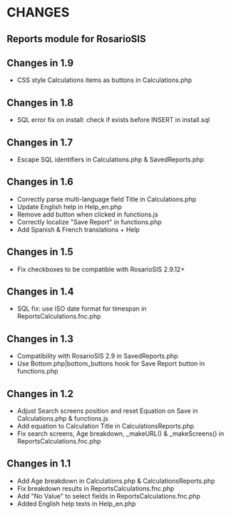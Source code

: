 # CHANGES
## Reports module for RosarioSIS

Changes in 1.9
--------------
- CSS style Calculations items as buttons in Calculations.php

Changes in 1.8
--------------
- SQL error fix on install: check if exists before INSERT in install.sql

Changes in 1.7
--------------
- Escape SQL identifiers in Calculations.php & SavedReports.php

Changes in 1.6
--------------
- Correctly parse multi-language field Title in Calculations.php
- Update English help in Help_en.php
- Remove add button when clicked in functions.js
- Correctly localize "Save Report" in functions.php
- Add Spanish & French translations + Help

Changes in 1.5
--------------
- Fix checkboxes to be compatible with RosarioSIS 2.9.12+

Changes in 1.4
--------------
- SQL fix: use ISO date format for timespan in ReportsCalculations.fnc.php

Changes in 1.3
--------------
- Compatibility with RosarioSIS 2.9 in SavedReports.php
- Use Bottom.php|bottom_buttons hook for Save Report button in functions.php

Changes in 1.2
--------------
- Adjust Search screens position and reset Equation on Save in Calculations.php & functions.js
- Add equation to Calculation Title in CalculationsReports.php
- Fix search screens, Age breakdown, _makeURL() & _makeScreens() in ReportsCalculations.fnc.php

Changes in 1.1
--------------
- Add Age breakdown in Calculations.php & CalculationsReports.php
- Fix breakdown results in ReportsCalculations.fnc.php
- Add "No Value" to select fields in ReportsCalculations.fnc.php
- Added English help texts in Help_en.php
